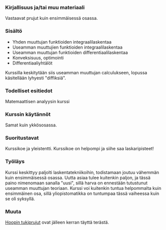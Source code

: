### Kirjallisuus ja/tai muu materiaali

Vastaavat prujut kuin ensimmäisessä osassa.

### Sisältö

* Yhden muuttujan funktioiden integraalilaskentaa
* Useamman muuttujien funktioiden integraalilaskentaa
* Useamman muuttujan funktioiden differentiaalilaskentaa
* Konveksisuus, optimointi
* Differentiaaliyhtälöt

Kurssilla keskitytään siis useamman muuttujan calculukseen, lopussa käsitellään lyhyesti "diffiksiä".

### Todelliset esitiedot

Matemaattisen analyysin kurssi

### Kurssin käytännöt

Samat kuin ykkösosassa.

### Suoritustavat

Kurssikoe ja yleistentti. Kurssikoe on helpompi ja siihe saa laskaripisteet!

### Työläys

Kurssi keskittyy paljolti laskentatekniikoihin, todistamaan joutuu vähemmän kuin ensimmäisessä osassa. Uutta asiaa tulee kuitenkin paljon, ja tässä paino nimenomaan sanalla "uusi", sillä harva on ennestään tutustunut useamman muuttujan teoriaan. Kurssi voi kuitenkin tuntua helpommalta kuin ensimmäinen osa, sillä yliopistomatikka on tuntumpaa tässä vaiheessa kuin se oli syksyllä.

### Muuta
[Hoopin tukiprujut](http://www.helsinki.fi/jarj/ktto/tukikurssi/analyysinjatkokurssi.pdf) ovat jälleen kerran täyttä terästä.